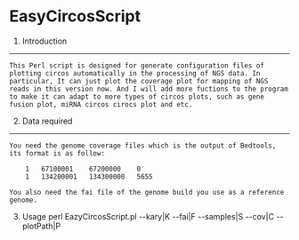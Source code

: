 EasyCircosScript
===

1. Introduction
---

    This Perl script is designed for generate configuration files of plotting circos automatically in the processing of NGS data. In particular, It can just plot the coverage plot for mapping of NGS reads in this version now. And I will add more fuctions to the program to make it can adapt to more types of circos plots, such as gene fusion plot, miRNA circos cirocs plot and etc.

2. Data required
---
    You need the genome coverage files which is the output of Bedtools, its format is as follow:

		1	67100001	67200000	0
		1	134200001	134300000	5655

    You also need the fai file of the genome build you use as a reference genome.

3. Usage
    perl EazyCircosScript.pl --kary|K <genome name> --fai|F <fasta index file> --samples|S <sample name> --cov|C <path to coverage file> --plotPath|P <path to plot Circos>

	
